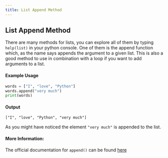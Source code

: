 ```yaml
---
title: List Append Method
---
```

## List Append Method

There are many methods for lists, you can explore all of them by typing `help(list)` in your python console.
One of them is the append function which, as the name says appends the argument to a given list. This is also a good method to use in combination with a loop if you want to add arguments to a list.

#### Example Usage

```py
words = ["I", "love", "Python"]
words.append("very much")
print(words)
```
#### Output
```
["I", "love", "Python", "very much"]
```
 As you might have noticed the element `"very much"` is appended to the list.

#### More Information:

The official documentation for `append()` can be found <a href='https://docs.python.org/3.6/tutorial/datastructures.html' target='_blank' rel='nofollow'>here</a>


